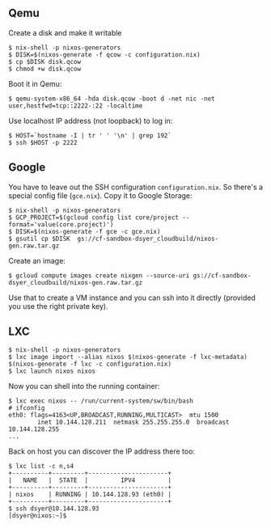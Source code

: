 ## Qemu

Create a disk and make it writable

```
$ nix-shell -p nixos-generators
$ DISK=$(nixos-generate -f qcow -c configuration.nix)
$ cp $DISK disk.qcow
$ chmod +w disk.qcow
```

Boot it in Qemu:

```
$ qemu-system-x86_64 -hda disk.qcow -boot d -net nic -net user,hostfwd=tcp::2222-:22 -localtime
```

Use localhost IP address (not loopback) to log in:

```
$ HOST=`hostname -I | tr ' ' '\n' | grep 192`
$ ssh $HOST -p 2222
```

## Google

You have to leave out the SSH configuration `configuration.nix`. So there's a special config file (`gce.nix`). Copy it to Google Storage:

```
$ nix-shell -p nixos-generators
$ GCP_PROJECT=$(gcloud config list core/project --format='value(core.project)')
$ DISK=$(nixos-generate -f gce -c gce.nix)
$ gsutil cp $DISK  gs://cf-sandbox-dsyer_cloudbuild/nixos-gen.raw.tar.gz
```

Create an image:

```
$ gcloud compute images create nixgen --source-uri gs://cf-sandbox-dsyer_cloudbuild/nixos-gen.raw.tar.gz
```

Use that to create a VM instance and you can ssh into it directly (provided you use the right private key).

## LXC

```
$ nix-shell -p nixos-generators
$ lxc image import --alias nixos $(nixos-generate -f lxc-metadata) $(nixos-generate -f lxc -c configuration.nix)
$ lxc launch nixos nixos
```

Now you can shell into the running container:

```
$ lxc exec nixos -- /run/current-system/sw/bin/bash
# ifconfig
eth0: flags=4163<UP,BROADCAST,RUNNING,MULTICAST>  mtu 1500
        inet 10.144.128.211  netmask 255.255.255.0  broadcast 10.144.128.255
...
```

Back on host you can discover the IP address there too:

```
$ lxc list -c n,s4
+----------+---------+----------------------+
|   NAME   |  STATE  |         IPV4         |
+----------+---------+----------------------+
| nixos    | RUNNING | 10.144.128.93 (eth0) |
+----------+---------+----------------------+
$ ssh dsyer@10.144.128.93
[dsyer@nixos:~]$
```
